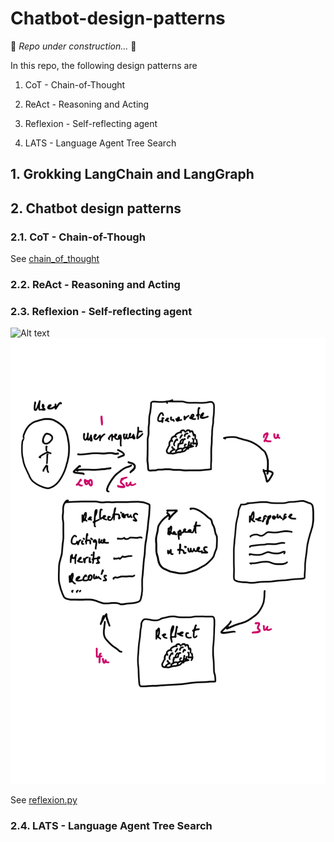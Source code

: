 # Chatbot-design-patterns

🚧 *Repo under construction...* 🦺

In this repo, the following design patterns are 

1. CoT - Chain-of-Thought

2. ReAct - Reasoning and Acting

3. Reflexion - Self-reflecting agent

4. LATS - Language Agent Tree Search


## 1. Grokking LangChain and LangGraph


## 2. Chatbot design patterns

### 2.1. CoT - Chain-of-Though

See [chain_of_thought](https://github.com/szalmaf/Chatbot-design-patterns/blob/main/chain_of_thought_CoT.py)


### 2.2. ReAct - Reasoning and Acting

### 2.3. Reflexion - Self-reflecting agent

![Alt text](Reflection)
<img src="./assets/reflection.svg">

See [reflexion.py](https://github.com/szalmaf/Chatbot-design-patterns/blob/main/reflexion.py)

### 2.4. LATS - Language Agent Tree Search

